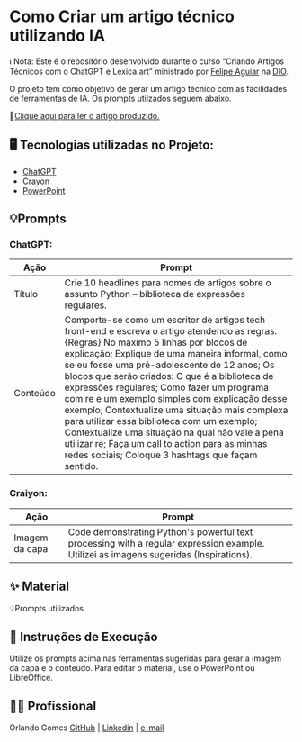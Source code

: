 # Como Criar um artigo técnico utilizando IA

ℹ️ Nota: Este é o repositório desenvolvido durante o curso “Criando Artigos Técnicos com o ChatGPT e Lexica.art” ministrado por [Felipe Aguiar](https://www.linkedin.com/in/felipeaguiar-exe/) na [DIO](https://web.dio.me).

O projeto tem como objetivo de gerar um artigo técnico com as facilidades de ferramentas de IA. Os prompts utilzados seguem abaixo.

📒[Clique aqui para ler o artigo produzido.](https://digitalinnovation.one/artigos/explorando-a-biblioteca-re-do-python-expressoes-regulares-desmistificadas)

## 🖥️ Tecnologias utilizadas no Projeto:

* [ChatGPT](https://chatgpt.com/)
* [Crayon](https://www.craiyon.com/)
* [PowerPoint](https://www.microsoft.com/pt-br/microsoft-365/powerpoint)

## 💡Prompts
### ChatGPT:


|Ação      | Prompt          |
|-----------------|--------------------|
| Título | Crie 10 headlines para nomes de artigos sobre o assunto Python – biblioteca de expressões regulares. |
| Conteúdo   |  Comporte-se como um escritor de artigos tech front-end e escreva o artigo atendendo as regras. {Regras} No máximo 5 linhas por blocos de explicação; Explique de uma maneira informal, como se eu fosse uma pré-adolescente de 12 anos; Os blocos que serão criados: O que é a biblioteca de expressões regulares; Como fazer um programa com re e um exemplo simples com explicação desse exemplo; Contextualize uma situação mais complexa para utilizar essa biblioteca com um exemplo; Contextualize uma situação na qual não vale a pena utilizar re; Faça um call to action para as minhas redes sociais; Coloque 3 hashtags que façam sentido.  |

### Craiyon:
|Ação      | Prompt          |
|-----------------|--------------------|
| Imagem da capa | Code demonstrating Python's powerful text processing with a regular expression example. Utilizei as imagens sugeridas (Inspirations).

## ✨ Material
💡Prompts utilizados

## 🔧 Instruções de Execução
Utilize os prompts acima nas ferramentas sugeridas para gerar a imagem da capa e o conteúdo. Para editar o material, use o PowerPoint ou LibreOffice.

## 🙍🏽 Profissional
Orlando Gomes
[GitHub](https://github.com/orlandoabreugomes) | [Linkedin](https://www.linkedin.com/in/orlandoabreugomes/) | [e-mail](mailto:gomes.oa@gmail.com)
